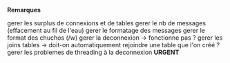 **Remarques**

gerer les surplus de connexions et de tables
gerer le nb de messages (effacement au fil de l'eau)
gerer le formatage des messages
gerer le format des chuchos (/w)
gerer la deconnexion -> fonctionne pas ?
gerer les joins tables -> doit-on automatiquement rejoindre une table que l'on créé ?
gerer les problemes de threading à la deconnexion **URGENT**